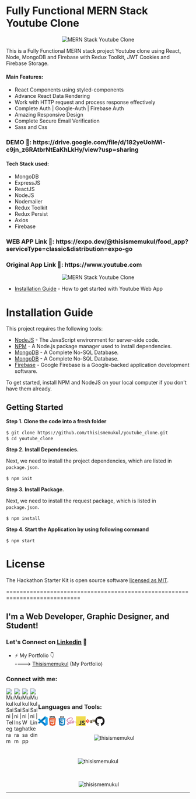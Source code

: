 # Fully Functional MERN Stack Youtube Clone

<p align="center">
<img src="https://github.com/thisismemukul/youtube_clone/blob/main/demo.png" alt="MERN Stack Youtube Clone" title="MERN Stack Youtube Clone show gif" width="500"/>
</p>
This is a Fully Functional MERN stack project Youtube clone using React, Node, MongoDB and Firebase with Redux Toolkit, JWT Cookies and Firebase Storage. 
<h4>Main Features:</h4>
<ul>
<li>React Components using styled-components</li>
<li>Advance React Data Rendering</li>
<li>Work with HTTP request and process response effectively</li>
<li>Complete Auth | Google-Auth | Firebase Auth</li>
<li>Amazing Responsive Design</li>
<li>Complete Secure Email Verification</li>
<li>Sass and Css</li>
</ul>

<h3> DEMO 🔗: https://drive.google.com/file/d/182yeUohWl-c9jn_z6RAtbrNtEaKhLkHy/view?usp=sharing </h3>

<h4>Tech Stack used:</h4>
<ul>
<li>MongoDB</li>
<li>ExpressJS</li>
<li>ReactJS</li>
<li>NodeJS</li>
<li>Nodemailer</li>
<li>Redux Toolkit</li>
<li>Redux Persist</li>
<li>Axios</li>
<li>Firebase</li>
</ul>

<h3> WEB APP Link 🔗: https://expo.dev/@thisismemukul/food_app?serviceType=classic&distribution=expo-go</h3>
<h3> Original App Link 🔗: https://www.youtube.com</h3>

<p align="center">
<img src="https://github.com/thisismemukul/youtube_clone/blob/main/assets/demo.gif" alt="MERN Stack Youtube Clone" title="MERN Stack Youtube Clone show gif" width="500"/>
</p>

- [Installation Guide](#installation-guide) - How to get started with Youtube Web App

# <a name='installation-guide'>Installation Guide</a>

This project requires the following tools:

- [NodeJS](https://nodejs.org/en/) - The JavaScript environment for server-side code.
- [NPM](https://www.npmjs.com/) - A Node.js package manager used to install dependencies.
- [MongoDB](https://nodejs.org/en/) - A Complete No-SQL Database.
- [MongoDB](https://www.mongodb.com/) - A Complete No-SQL Database.
- [Firebase](https://firebase.google.com/) - Google Firebase is a Google-backed application development software.

To get started, install NPM and NodeJS on your local computer if you don't have them already.

## Getting Started

**Step 1. Clone the code into a fresh folder**

```
$ git clone https://github.com/thisismemukul/youtube_clone.git
$ cd youtube_clone
```

**Step 2. Install Dependencies.**

Next, we need to install the project dependencies, which are listed in `package.json`.

```
$ npm init
```

**Step 3. Install Package.**

Next, we need to install the request package, which is listed in `package.json`.

```
$ npm install
```

**Step 4. Start the Application by using following command**

```
$ npm start
```

# License

The Hackathon Starter Kit is open source software [licensed as MIT][mlh-license].

[mlh-license]: https://github.com/thisismemukul/youtube_clone/blob/main/LICENSE.md

============================================================================

## I'm a Web Developer, Graphic Designer, and Student!

### Let's Connect on [Linkedin][linkedin] 👋

- ⚡ My Portfolio 👇<br>
  ----> <a href="https://thisismemukul.netlify.app/" target="_blank">Thisismemukul</a> (My Portfolio) <br>

### Connect with me:

[<img align="left" alt="Mukul Saini | Telegram" width="22px" src="https://cdn.jsdelivr.net/npm/simple-icons@v3/icons/telegram.svg" />][telegram]
[<img align="left" alt="Mukul Saini | Instagram" width="22px" src="https://cdn.jsdelivr.net/npm/simple-icons@v3/icons/instagram.svg" />][instagram]
[<img align="left" alt="Mukul Saini | Whatsapp" width="22px" src="https://cdn.jsdelivr.net/npm/simple-icons@v3/icons/whatsapp.svg" />][whatsapp]
[<img align="left" alt="Mukul Saini | Linkedin" width="22px" src="https://cdn.jsdelivr.net/npm/simple-icons@v3/icons/linkedin.svg" />][linkedin]

<br />

### Languages and Tools:

<img align="left" alt="Visual Studio Code" width="26px" src="https://raw.githubusercontent.com/github/explore/80688e429a7d4ef2fca1e82350fe8e3517d3494d/topics/visual-studio-code/visual-studio-code.png" />
<img align="left" alt="HTML5" width="26px" src="https://raw.githubusercontent.com/github/explore/80688e429a7d4ef2fca1e82350fe8e3517d3494d/topics/html/html.png" />
<img align="left" alt="CSS3" width="26px" src="https://raw.githubusercontent.com/github/explore/80688e429a7d4ef2fca1e82350fe8e3517d3494d/topics/css/css.png" />
<img align="left" alt="Sass" width="26px" src="https://raw.githubusercontent.com/github/explore/80688e429a7d4ef2fca1e82350fe8e3517d3494d/topics/sass/sass.png" />
<img align="left" alt="JavaScript" width="26px" src="https://raw.githubusercontent.com/github/explore/80688e429a7d4ef2fca1e82350fe8e3517d3494d/topics/javascript/javascript.png" />
<img align="left" alt="Git" width="26px" src="https://raw.githubusercontent.com/github/explore/80688e429a7d4ef2fca1e82350fe8e3517d3494d/topics/git/git.png" />
<img align="left" alt="GitHub" width="26px" src="https://raw.githubusercontent.com/github/explore/78df643247d429f6cc873026c0622819ad797942/topics/github/github.png" />
<br />
<br />

<p align="center"><img align="center" src="https://github-readme-stats.vercel.app/api/top-langs/?username=thisismemukul&layout=compact" alt="thisismemukul" /></p>

<br />

<p align="center"><img align="center" src="https://github-readme-stats.vercel.app/api/top-langs/?username=thisismemukul&theme=white-blue" alt="thisismemukul" /></p>

<br />

<p align="center">&nbsp;<img align="center" src="https://github-readme-stats.vercel.app/api?username=thisismemukul&show_icons=true" alt="thisismemukul" /></p>

---

[instagram]: https://instagram.com/thisismemukul
[telegram]: https://ttttt.me/thisismemukul
[whatsapp]: https://wa.me/918769506494
[linkedin]: https://www.linkedin.com/in/thisisme-mukulsaini